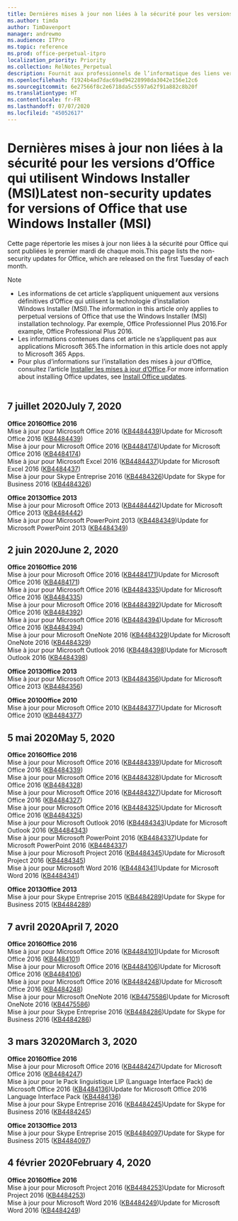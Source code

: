 ```yaml
---
title: Dernières mises à jour non liées à la sécurité pour les versions d’Office qui utilisent Windows Installer (MSI)
ms.author: timda
author: TimDavenport
manager: andrewmo
ms.audience: ITPro
ms.topic: reference
ms.prod: office-perpetual-itpro
localization_priority: Priority
ms.collection: RelNotes_Perpetual
description: Fournit aux professionnels de l’informatique des liens vers les dernières informations sur les mises à jour non liées à la sécurité pour les versions définitives d’Office 2016, Office 2013 et Office 2010
ms.openlocfilehash: f1924b4ad7dac69ad94228998da3042e156e12c6
ms.sourcegitcommit: 6e27566f8c2e6718da5c5597a62f91a882c8b20f
ms.translationtype: HT
ms.contentlocale: fr-FR
ms.lasthandoff: 07/07/2020
ms.locfileid: "45052617"
---
```

# <a name="latest-non-security-updates-for-versions-of-office-that-use-windows-installer-msi"></a><span data-ttu-id="9b20b-103">Dernières mises à jour non liées à la sécurité pour les versions d’Office qui utilisent Windows Installer (MSI)</span><span class="sxs-lookup"><span data-stu-id="9b20b-103">Latest non-security updates for versions of Office that use Windows Installer (MSI)</span></span>

<span data-ttu-id="9b20b-104">Cette page répertorie les mises à jour non liées à la sécurité pour Office qui sont publiées le premier mardi de chaque mois.</span><span class="sxs-lookup"><span data-stu-id="9b20b-104">This page lists the non-security updates for Office, which are released on the first Tuesday of each month.</span></span>

> [!NOTE]
> - <span data-ttu-id="9b20b-105">Les informations de cet article s’appliquent uniquement aux versions définitives d’Office qui utilisent la technologie d’installation Windows Installer (MSI).</span><span class="sxs-lookup"><span data-stu-id="9b20b-105">The information in this article only applies to perpetual versions of Office that use the Windows Installer (MSI) installation technology.</span></span> <span data-ttu-id="9b20b-106">Par exemple, Office Professionnel Plus 2016.</span><span class="sxs-lookup"><span data-stu-id="9b20b-106">For example, Office Professional Plus 2016.</span></span>
> - <span data-ttu-id="9b20b-107">Les informations contenues dans cet article ne s’appliquent pas aux applications Microsoft 365.</span><span class="sxs-lookup"><span data-stu-id="9b20b-107">The information in this article does not apply to Microsoft 365 Apps.</span></span>
> - <span data-ttu-id="9b20b-108">Pour plus d’informations sur l’installation des mises à jour d’Office, consultez l’article [Installer les mises à jour d’Office](https://support.office.com/article/2ab296f3-7f03-43a2-8e50-46de917611c5).</span><span class="sxs-lookup"><span data-stu-id="9b20b-108">For more information about installing Office updates, see [Install Office updates](https://support.office.com/article/2ab296f3-7f03-43a2-8e50-46de917611c5).</span></span>
<br/><br/>

## <a name="july-7-2020"></a><span data-ttu-id="9b20b-109">7 juillet 2020</span><span class="sxs-lookup"><span data-stu-id="9b20b-109">July 7, 2020</span></span>

<span data-ttu-id="9b20b-110">**Office 2016**</span><span class="sxs-lookup"><span data-stu-id="9b20b-110">**Office 2016**</span></span><br/>
<span data-ttu-id="9b20b-111">Mise à jour pour Microsoft Office 2016 ([KB4484439](https://support.microsoft.com/help/4484439))</span><span class="sxs-lookup"><span data-stu-id="9b20b-111">Update for Microsoft Office 2016 ([KB4484439](https://support.microsoft.com/help/4484439))</span></span><br/> <span data-ttu-id="9b20b-112">Mise à jour pour Microsoft Office 2016 ([KB4484174](https://support.microsoft.com/help/4484174))</span><span class="sxs-lookup"><span data-stu-id="9b20b-112">Update for Microsoft Office 2016 ([KB4484174](https://support.microsoft.com/help/4484174))</span></span><br/> <span data-ttu-id="9b20b-113">Mise à jour pour Microsoft Excel 2016 ([KB4484437](https://support.microsoft.com/help/4484437))</span><span class="sxs-lookup"><span data-stu-id="9b20b-113">Update for Microsoft Excel 2016 ([KB4484437](https://support.microsoft.com/help/4484437))</span></span><br/>
<span data-ttu-id="9b20b-114">Mise à jour pour Skype Entreprise 2016 ([KB4484326](https://support.microsoft.com/help/4484326))</span><span class="sxs-lookup"><span data-stu-id="9b20b-114">Update for Skype for Business 2016 ([KB4484326](https://support.microsoft.com/help/4484326))</span></span><br/> 

<span data-ttu-id="9b20b-115">**Office 2013**</span><span class="sxs-lookup"><span data-stu-id="9b20b-115">**Office 2013**</span></span><br/>
<span data-ttu-id="9b20b-116">Mise à jour pour Microsoft Office 2013 ([KB4484442](https://support.microsoft.com/help/4484442))</span><span class="sxs-lookup"><span data-stu-id="9b20b-116">Update for Microsoft Office 2013 ([KB4484442](https://support.microsoft.com/help/4484442))</span></span><br/> <span data-ttu-id="9b20b-117">Mise à jour pour Microsoft PowerPoint 2013 ([KB4484349](https://support.microsoft.com/help/4484349))</span><span class="sxs-lookup"><span data-stu-id="9b20b-117">Update for Microsoft PowerPoint 2013 ([KB4484349](https://support.microsoft.com/help/4484349))</span></span><br/> 


## <a name="june-2-2020"></a><span data-ttu-id="9b20b-118">2 juin 2020</span><span class="sxs-lookup"><span data-stu-id="9b20b-118">June 2, 2020</span></span>

<span data-ttu-id="9b20b-119">**Office 2016**</span><span class="sxs-lookup"><span data-stu-id="9b20b-119">**Office 2016**</span></span><br/>
<span data-ttu-id="9b20b-120">Mise à jour pour Microsoft Office 2016 ([KB4484171](https://support.microsoft.com/help/4484171))</span><span class="sxs-lookup"><span data-stu-id="9b20b-120">Update for Microsoft Office 2016 ([KB4484171](https://support.microsoft.com/help/4484171))</span></span><br/> <span data-ttu-id="9b20b-121">Mise à jour pour Microsoft Office 2016 ([KB4484335](https://support.microsoft.com/help/4484335))</span><span class="sxs-lookup"><span data-stu-id="9b20b-121">Update for Microsoft Office 2016 ([KB4484335](https://support.microsoft.com/help/4484335))</span></span><br/> <span data-ttu-id="9b20b-122">Mise à jour pour Microsoft Office 2016 ([KB4484392](https://support.microsoft.com/help/4484392))</span><span class="sxs-lookup"><span data-stu-id="9b20b-122">Update for Microsoft Office 2016 ([KB4484392](https://support.microsoft.com/help/4484392))</span></span><br/> <span data-ttu-id="9b20b-123">Mise à jour pour Microsoft Office 2016 ([KB4484394](https://support.microsoft.com/help/4484394))</span><span class="sxs-lookup"><span data-stu-id="9b20b-123">Update for Microsoft Office 2016 ([KB4484394](https://support.microsoft.com/help/4484394))</span></span><br/> <span data-ttu-id="9b20b-124">Mise à jour pour Microsoft OneNote 2016 ([KB4484329](https://support.microsoft.com/help/4484329))</span><span class="sxs-lookup"><span data-stu-id="9b20b-124">Update for Microsoft OneNote 2016 ([KB4484329](https://support.microsoft.com/help/4484329))</span></span><br/>
<span data-ttu-id="9b20b-125">Mise à jour pour Microsoft Outlook 2016 ([KB4484398](https://support.microsoft.com/help/4484398))</span><span class="sxs-lookup"><span data-stu-id="9b20b-125">Update for Microsoft Outlook 2016 ([KB4484398](https://support.microsoft.com/help/4484398))</span></span><br/> 

<span data-ttu-id="9b20b-126">**Office 2013**</span><span class="sxs-lookup"><span data-stu-id="9b20b-126">**Office 2013**</span></span><br/>
<span data-ttu-id="9b20b-127">Mise à jour pour Microsoft Office 2013 ([KB4484356](https://support.microsoft.com/help/4484356))</span><span class="sxs-lookup"><span data-stu-id="9b20b-127">Update for Microsoft Office 2013 ([KB4484356](https://support.microsoft.com/help/4484356))</span></span><br/> 

<span data-ttu-id="9b20b-128">**Office 2010**</span><span class="sxs-lookup"><span data-stu-id="9b20b-128">**Office 2010**</span></span><br/>
<span data-ttu-id="9b20b-129">Mise à jour pour Microsoft Office 2010 ([KB4484377](https://support.microsoft.com/help/4484377))</span><span class="sxs-lookup"><span data-stu-id="9b20b-129">Update for Microsoft Office 2010 ([KB4484377](https://support.microsoft.com/help/4484377))</span></span><br/> 


## <a name="may-5-2020"></a><span data-ttu-id="9b20b-130">5 mai 2020</span><span class="sxs-lookup"><span data-stu-id="9b20b-130">May 5, 2020</span></span>

<span data-ttu-id="9b20b-131">**Office 2016**</span><span class="sxs-lookup"><span data-stu-id="9b20b-131">**Office 2016**</span></span><br/>
<span data-ttu-id="9b20b-132">Mise à jour pour Microsoft Office 2016 ([KB4484339](https://support.microsoft.com/help/4484339))</span><span class="sxs-lookup"><span data-stu-id="9b20b-132">Update for Microsoft Office 2016 ([KB4484339](https://support.microsoft.com/help/4484339))</span></span><br/> <span data-ttu-id="9b20b-133">Mise à jour pour Microsoft Office 2016 ([KB4484328](https://support.microsoft.com/help/4484328))</span><span class="sxs-lookup"><span data-stu-id="9b20b-133">Update for Microsoft Office 2016 ([KB4484328](https://support.microsoft.com/help/4484328))</span></span><br/> <span data-ttu-id="9b20b-134">Mise à jour pour Microsoft Office 2016 ([KB4484327](https://support.microsoft.com/help/4484327))</span><span class="sxs-lookup"><span data-stu-id="9b20b-134">Update for Microsoft Office 2016 ([KB4484327](https://support.microsoft.com/help/4484327))</span></span><br/> <span data-ttu-id="9b20b-135">Mise à jour pour Microsoft Office 2016 ([KB4484325](https://support.microsoft.com/help/4484325))</span><span class="sxs-lookup"><span data-stu-id="9b20b-135">Update for Microsoft Office 2016 ([KB4484325](https://support.microsoft.com/help/4484325))</span></span><br/> <span data-ttu-id="9b20b-136">Mise à jour pour Microsoft Outlook 2016 ([KB4484343](https://support.microsoft.com/help/4484343))</span><span class="sxs-lookup"><span data-stu-id="9b20b-136">Update for Microsoft Outlook 2016 ([KB4484343](https://support.microsoft.com/help/4484343))</span></span><br/> <span data-ttu-id="9b20b-137">Mise à jour pour Microsoft PowerPoint 2016 ([KB4484337](https://support.microsoft.com/help/4484337))</span><span class="sxs-lookup"><span data-stu-id="9b20b-137">Update for Microsoft PowerPoint 2016 ([KB4484337](https://support.microsoft.com/help/4484337))</span></span><br/> <span data-ttu-id="9b20b-138">Mise à jour pour Microsoft Project 2016 ([KB4484345](https://support.microsoft.com/help/4484345))</span><span class="sxs-lookup"><span data-stu-id="9b20b-138">Update for Microsoft Project 2016 ([KB4484345](https://support.microsoft.com/help/4484345))</span></span><br/> <span data-ttu-id="9b20b-139">Mise à jour pour Microsoft Word 2016 ([KB4484341](https://support.microsoft.com/help/4484341))</span><span class="sxs-lookup"><span data-stu-id="9b20b-139">Update for Microsoft Word 2016 ([KB4484341](https://support.microsoft.com/help/4484341))</span></span><br/> 


<span data-ttu-id="9b20b-140">**Office 2013**</span><span class="sxs-lookup"><span data-stu-id="9b20b-140">**Office 2013**</span></span><br/>
<span data-ttu-id="9b20b-141">Mise à jour pour Skype Entreprise 2015 ([KB4484289](https://support.microsoft.com/help/4484289))</span><span class="sxs-lookup"><span data-stu-id="9b20b-141">Update for Skype for Business 2015 ([KB4484289](https://support.microsoft.com/help/4484289))</span></span><br/>

## <a name="april-7-2020"></a><span data-ttu-id="9b20b-142">7 avril 2020</span><span class="sxs-lookup"><span data-stu-id="9b20b-142">April 7, 2020</span></span>

<span data-ttu-id="9b20b-143">**Office 2016**</span><span class="sxs-lookup"><span data-stu-id="9b20b-143">**Office 2016**</span></span><br/>
<span data-ttu-id="9b20b-144">Mise à jour pour Microsoft Office 2016 ([KB4484101](https://support.microsoft.com/help/4484101))</span><span class="sxs-lookup"><span data-stu-id="9b20b-144">Update for Microsoft Office 2016 ([KB4484101](https://support.microsoft.com/help/4484101))</span></span><br/>
<span data-ttu-id="9b20b-145">Mise à jour pour Microsoft Office 2016 ([KB4484106](https://support.microsoft.com/help/4484106))</span><span class="sxs-lookup"><span data-stu-id="9b20b-145">Update for Microsoft Office 2016 ([KB4484106](https://support.microsoft.com/help/4484106))</span></span><br/>
<span data-ttu-id="9b20b-146">Mise à jour pour Microsoft Office 2016 ([KB4484248](https://support.microsoft.com/help/4484248))</span><span class="sxs-lookup"><span data-stu-id="9b20b-146">Update for Microsoft Office 2016 ([KB4484248](https://support.microsoft.com/help/4484248))</span></span><br/>
<span data-ttu-id="9b20b-147">Mise à jour pour Microsoft OneNote 2016 ([KB4475586](https://support.microsoft.com/help/4475586))</span><span class="sxs-lookup"><span data-stu-id="9b20b-147">Update for Microsoft OneNote 2016 ([KB4475586](https://support.microsoft.com/help/4475586))</span></span><br/>
<span data-ttu-id="9b20b-148">Mise à jour pour Skype Entreprise 2016 ([KB4484286](https://support.microsoft.com/help/4484286))</span><span class="sxs-lookup"><span data-stu-id="9b20b-148">Update for Skype for Business 2016 ([KB4484286](https://support.microsoft.com/help/4484286))</span></span> <br/>


## <a name="march-3-2020"></a><span data-ttu-id="9b20b-149">3 mars 32020</span><span class="sxs-lookup"><span data-stu-id="9b20b-149">March 3, 2020</span></span>

<span data-ttu-id="9b20b-150">**Office 2016**</span><span class="sxs-lookup"><span data-stu-id="9b20b-150">**Office 2016**</span></span><br/>
<span data-ttu-id="9b20b-151">Mise à jour pour Microsoft Office 2016 ([KB4484247](https://support.microsoft.com/help/4484247))</span><span class="sxs-lookup"><span data-stu-id="9b20b-151">Update for Microsoft Office 2016 ([KB4484247](https://support.microsoft.com/help/4484247))</span></span><br/> <span data-ttu-id="9b20b-152">Mise à jour pour le Pack linguistique LIP (Language Interface Pack) de Microsoft Office 2016 ([KB4484136](https://support.microsoft.com/help/4484136))</span><span class="sxs-lookup"><span data-stu-id="9b20b-152">Update for Microsoft Office 2016 Language Interface Pack ([KB4484136](https://support.microsoft.com/help/4484136))</span></span><br/>
<span data-ttu-id="9b20b-153">Mise à jour pour Skype Entreprise 2016 ([KB4484245](https://support.microsoft.com/help/4484245))</span><span class="sxs-lookup"><span data-stu-id="9b20b-153">Update for Skype for Business 2016 ([KB4484245](https://support.microsoft.com/help/4484245))</span></span> <br/>

<span data-ttu-id="9b20b-154">**Office 2013**</span><span class="sxs-lookup"><span data-stu-id="9b20b-154">**Office 2013**</span></span><br/>
<span data-ttu-id="9b20b-155">Mise à jour pour Skype Entreprise 2015 ([KB4484097](https://support.microsoft.com/help/4484097))</span><span class="sxs-lookup"><span data-stu-id="9b20b-155">Update for Skype for Business 2015 ([KB4484097](https://support.microsoft.com/help/4484097))</span></span><br/>


## <a name="february-4-2020"></a><span data-ttu-id="9b20b-156">4 février 2020</span><span class="sxs-lookup"><span data-stu-id="9b20b-156">February 4, 2020</span></span>

<span data-ttu-id="9b20b-157">**Office 2016**</span><span class="sxs-lookup"><span data-stu-id="9b20b-157">**Office 2016**</span></span><br/>
<span data-ttu-id="9b20b-158">Mise à jour pour Microsoft Project 2016 ([KB4484253](https://support.microsoft.com/help/4484253))</span><span class="sxs-lookup"><span data-stu-id="9b20b-158">Update for Microsoft Project 2016 ([KB4484253](https://support.microsoft.com/help/4484253))</span></span> <br/>
<span data-ttu-id="9b20b-159">Mise à jour pour Microsoft Word 2016 ([KB4484249](https://support.microsoft.com/help/4484249))</span><span class="sxs-lookup"><span data-stu-id="9b20b-159">Update for Microsoft Word 2016 ([KB4484249](https://support.microsoft.com/help/4484249))</span></span> <br/>



